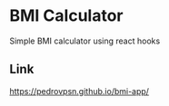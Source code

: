 # BMI Calculator
Simple BMI calculator using react hooks

## Link
https://pedrovpsn.github.io/bmi-app/